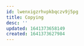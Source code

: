 ```yaml
---
id: lwenxigzrhvpkbqczv9j5pg
title: Copying
desc: ''
updated: 1641373658149
created: 1641373627984
---
```






